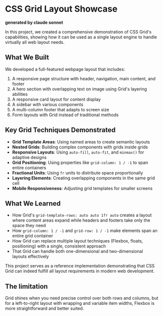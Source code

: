 # CSS Grid Layout Showcase

**generated by claude sonnet**

In this project, we created a comprehensive demonstration of CSS Grid's capabilities, showing how it can be used as a single layout engine to handle virtually all web layout needs.

## What We Built

We developed a full-featured webpage layout that includes:

1. A responsive page structure with header, navigation, main content, and footer
2. A hero section with overlapping text on image using Grid's layering abilities
3. A responsive card layout for content display
4. A sidebar with various components
5. A multi-column footer that adapts to screen size
6. Form layouts with Grid instead of traditional methods

## Key Grid Techniques Demonstrated

- **Grid Template Areas**: Using named areas to create semantic layouts
- **Nested Grids**: Building complex components with grids inside grids
- **Responsive Layouts**: Using `auto-fill`, `auto-fit`, and `minmax()` for adaptive designs
- **Grid Positioning**: Using properties like `grid-column: 1 / -1` to span entire containers
- **Fractional Units**: Using `fr` units to distribute space proportionally
- **Layering Elements**: Creating overlapping components in the same grid cell
- **Mobile Responsiveness**: Adjusting grid templates for smaller screens

## What We Learned

- How Grid's `grid-template-rows: auto auto 1fr auto` creates a layout where content areas expand while headers and footers take only the space they need
- How `grid-column: 1 / -1` and `grid-row: 1 / -1` make elements span an entire grid container
- How Grid can replace multiple layout techniques (Flexbox, floats, positioning) with a single, consistent approach
- That Grid can handle both one-dimensional and two-dimensional layouts effectively

This project serves as a reference implementation demonstrating that CSS Grid can indeed fulfill all layout requirements in modern web development.


## The limitation

Grid shines when you need precise control over both rows and columns, but for a left-to-right
layout with wrapping and variable item widths, Flexbox is more straightforward and better suited.

